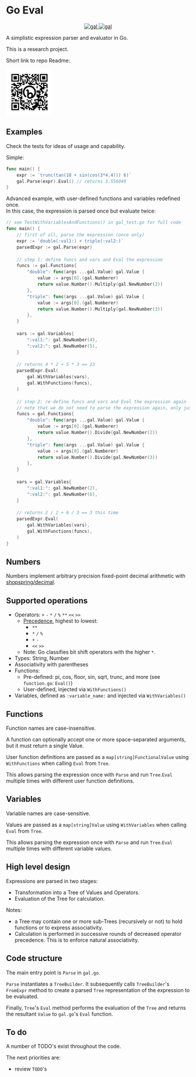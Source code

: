 # Go Eval

<p align="center">
  <a href="https://pkg.go.dev/github.com/seborama/gal/v6">
    <img src="https://img.shields.io/badge/godoc-reference-blue.svg" alt="gal">
  </a>

  <a href="https://goreportcard.com/report/github.com/seborama/gal/v6">
    <img src="https://goreportcard.com/badge/github.com/seborama/gal/v6" alt="gal">
  </a>
</p>

A simplistic expression parser and evaluator in Go.

This is a research project.

Short link to repo Readme:

<p align="left">
  <a href="https://bit.ly/3MDZ9QT">
    <img src="/static/bit.ly_3MDZ9QT.png" alt="Short URL" width="128">
  </a>
</p>


## Examples

Check the tests for ideas of usage and capability.

Simple:

```go
func main() {
    expr := `trunc(tan(10 + sin(cos(3*4.4))) 6)`
    gal.Parse(expr).Eval() // returns 3.556049
}
```

Advanced example, with user-defined functions and variables redefined once.\
In this case, the expression is parsed once but evaluate twice:

```go
// see TestWithVariablesAndFunctions() in gal_test.go for full code
func main() {
    // first of all, parse the expression (once only)
    expr := `double(:val1:) + triple(:val2:)`
    parsedExpr := gal.Parse(expr)

    // step 1: define funcs and vars and Eval the expression
    funcs := gal.Functions{
        "double": func(args ...gal.Value) gal.Value {
            value := args[0].(gal.Numberer)
            return value.Number().Multiply(gal.NewNumber(2))
        },
        "triple": func(args ...gal.Value) gal.Value {
            value := args[0].(gal.Numberer)
            return value.Number().Multiply(gal.NewNumber(3))
        },
    }

    vars := gal.Variables{
        ":val1:": gal.NewNumber(4),
        ":val2:": gal.NewNumber(5),
    }

    // returns 4 * 2 + 5 * 3 == 23
    parsedExpr.Eval(
        gal.WithVariables(vars),
        gal.WithFunctions(funcs),
    )

    // step 2: re-define funcs and vars and Eval the expression again
    // note that we do not need to parse the expression again, only just evaluate it
    funcs = gal.Functions{
        "double": func(args ...gal.Value) gal.Value {
            value := args[0].(gal.Numberer)
            return value.Number().Divide(gal.NewNumber(2))
        },
        "triple": func(args ...gal.Value) gal.Value {
            value := args[0].(gal.Numberer)
            return value.Number().Divide(gal.NewNumber(3))
        },
    }

    vars = gal.Variables{
        ":val1:": gal.NewNumber(2),
        ":val2:": gal.NewNumber(6),
    }

    // returns 2 / 2 + 6 / 3 == 3 this time
    parsedExpr.Eval(
        gal.WithVariables(vars),
        gal.WithFunctions(funcs),
    )
}
```

## Numbers

Numbers implement arbitrary precision fixed-point decimal arithmetic with [shopspring/decimal](https://github.com/shopspring/decimal).

## Supported operations

* Operators: `+` `-` `*` `/` `%` `**` `<<` `>>`
    * [Precedence](https://en.wikipedia.org/wiki/Order_of_operations#Programming_languages), highest to lowest:
        * `**`
        * `*` `/` `%`
        * `+` `-`
        * `<<` `>>`
    * Note: Go classifies bit shift operators with the higher `*`.
* Types: String, Number
* Associativity with parentheses
* Functions:
    * Pre-defined: pi, cos, floor, sin, sqrt, trunc, and more (see `function.go`: `Eval()`)
    * User-defined, injected via `WithFunctions()`
* Variables, defined as `:variable_name:` and injected via `WithVariables()`

## Functions

Function names are case-insensitive.

A function can optionally accept one or more space-separated arguments, but it must return a single Value.

User function definitions are passed as a `map[string]FunctionalValue` using `WithFunctions` when calling `Eval` from `Tree`.

This allows parsing the expression once with `Parse` and run `Tree`.`Eval` multiple times with different user function definitions.

## Variables

Variable names are case-sensitive.

Values are passed as a `map[string]Value` using `WithVariables` when calling `Eval` from `Tree`.

This allows parsing the expression once with `Parse` and run `Tree`.`Eval` multiple times with different variable values.

## High level design

Expressions are parsed in two stages:

- Transformation into a Tree of Values and Operators.
- Evaluation of the Tree for calculation.

Notes:

- a Tree may contain one or more sub-Trees (recursively or not) to hold functions or to express associativity.
- Calculation is performed in successive rounds of decreased operator precedence. This is to enforce natural associativity.

## Code structure

The main entry point is `Parse` in `gal.go`.

`Parse` instantiates a `TreeBuilder`. It subsequently calls `TreeBuilder`'s `FromExpr` method to create a parsed `Tree` representation of the expression to be evaluated.

Finally, `Tree`'s `Eval` method performs the evaluation of the `Tree` and returns the resultant `Value` to `gal.go`'s `Eval` function.

## To do

A number of TODO's exist throughout the code.

The next priorities are:
- review `TODO`'s
